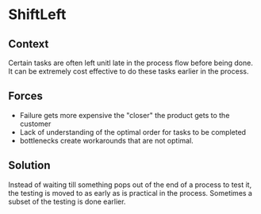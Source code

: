 # ShiftLeft

## Context
Certain tasks are often left unitl late in the process flow before being done. It can be extremely cost effective to do these tasks earlier in the process.

## Forces
+ Failure gets more expensive the "closer" the product gets to the customer
+ Lack of understanding of the optimal order for tasks to be completed
+ bottlenecks create workarounds that are not optimal.

## Solution
Instead of waiting till something pops out of the end of a process to test it, the testing is moved to as early as is practical in the process.  Sometimes a subset of the testing is done earlier. 
